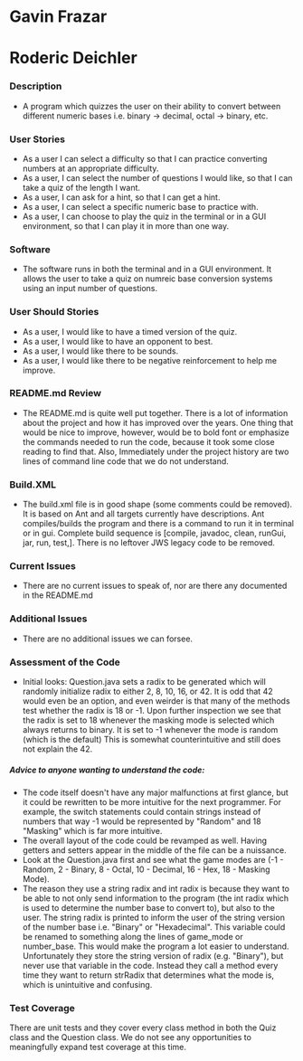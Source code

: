 # Gavin Frazar

# Roderic Deichler

### Description

  * A program which quizzes the user on their ability to convert between different numeric bases i.e. binary -> decimal, octal -> binary, etc.

### User Stories

  * As a user I can select a difficulty so that I can practice converting numbers at an appropriate difficulty.
  * As a user, I can select the number of questions I would like, so that I can take a quiz of the length I want.
  * As a user, I can ask for a hint, so that I can get a hint.
  * As a user, I can select a specific numeric base to practice with.
  * As a user, I can choose to play the quiz in the terminal or in a GUI environment, so that I can play it in more than one way.
  
### Software
  * The software runs in both the terminal and in a GUI environment. It allows the user to take a quiz on numreic base conversion systems using an input number of questions.
   
### User Should Stories
  * As a user, I would like to have a timed version of the quiz.
  * As a user, I would like to have an opponent to best.
  * As a user, I would like there to be sounds.
  * As a user, I would like there to be negative reinforcement to help me improve.
   
### README.md Review
  * The README.md is quite well put together. There is a lot of information about the project and how it has improved over the years. One thing that would be nice to improve, however, would be to bold font or emphasize the commands needed to run the code, because it took some close reading to find that. Also, Immediately under the project history are two lines of command line code that we do not understand.
  
  
### Build.XML
  * The build.xml file is in good shape (some comments could be removed). It is based on Ant and all targets currently have descriptions. Ant compiles/builds the program and there is a command to run it in terminal or in gui. Complete build sequence is  [compile, javadoc, clean, runGui, jar, run, test,]. There is no leftover JWS legacy code to be removed.


### Current Issues
  * There are no current issues to speak of, nor are there any documented in the README.md
 
### Additional Issues
  * There are no additional issues we can forsee.
  
### Assessment of the Code
  * Initial looks: Question.java sets a radix to be generated which will randomly initialize radix to either 2, 8, 10, 16, or 42. It is odd that 42 would even be an option, and even weirder is that many of the methods test whether the radix is 18 or -1. Upon further inspection we see that the radix is set to 18 whenever the masking mode is selected which always returns to binary. It is set to -1 whenever the mode is random (which is the default) This is somewhat counterintuitive and still does not explain the 42.
  
#####  Advice to anyone wanting to understand the code:
  * The code itself doesn't have any major malfunctions at first glance, but it could be rewritten to be more intuitive for the next programmer. For example, the switch statements could contain strings instead of numbers that way -1 would be represented by "Random" and 18 "Masking" which is far more intuitive.
  * The overall layout of the code could be revamped as well. Having getters and setters appear in the middle of the file can be a nuissance. 
  * Look at the Question.java first and see what the game modes are (-1 - Random, 2 - Binary, 8 - Octal, 10 - Decimal, 16 - Hex, 18 - Masking Mode).
  * The reason they use a string radix and int radix is because they want to be able to not only send information to the program (the int radix which is used to determine the number base to convert to), but also to the user. The string radix is printed to inform the user of the string version of the number base i.e. "Binary" or "Hexadecimal". This variable could be renamed to something along the lines of game_mode or number_base. This would make the program a lot easier to understand. Unfortunately they store the string version of radix (e.g. "Binary"), but never use that variable in the code. Instead they call a method every time they want to return strRadix that determines what the mode is, which is unintuitive and confusing.

### Test Coverage
There are unit tests and they cover every class method in both the Quiz class and the Question class. We do not see any opportunities to meaningfully expand test coverage at this time.
